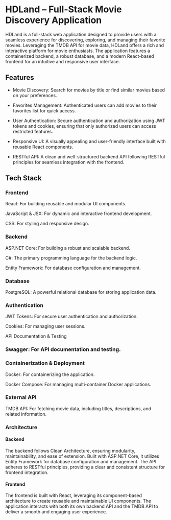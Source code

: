 # HDLand – Full-Stack Movie Discovery Application
HDLand is a full-stack web application designed to provide users with a seamless experience for discovering, exploring, and managing their favorite movies. Leveraging the TMDB API for movie data, HDLand offers a rich and interactive platform for movie enthusiasts. The application features a containerized backend, a robust database, and a modern React-based frontend for an intuitive and responsive user interface.

## Features
- Movie Discovery: Search for movies by title or find similar movies based on your preferences.

- Favorites Management: Authenticated users can add movies to their favorites list for quick access.

- User Authentication: Secure authentication and authorization using JWT tokens and cookies, ensuring that only authorized users can access restricted features.

- Responsive UI: A visually appealing and user-friendly interface built with reusable React components.

- RESTful API: A clean and well-structured backend API following RESTful principles for seamless integration with the frontend.

## Tech Stack
### Frontend
React: For building reusable and modular UI components.

JavaScript & JSX: For dynamic and interactive frontend development.

CSS: For styling and responsive design.

### Backend
ASP.NET Core: For building a robust and scalable backend.

C#: The primary programming language for the backend logic.

Entity Framework: For database configuration and management.

### Database
PostgreSQL: A powerful relational database for storing application data.

### Authentication
JWT Tokens: For secure user authentication and authorization.

Cookies: For managing user sessions.

API Documentation & Testing
### Swagger: For API documentation and testing.

### Containerization & Deployment
Docker: For containerizing the application.

Docker Compose: For managing multi-container Docker applications.

### External API
TMDB API: For fetching movie data, including titles, descriptions, and related information.

### Architecture
#### Backend
The backend follows Clean Architecture, ensuring modularity, maintainability, and ease of extension. Built with ASP.NET Core, it utilizes Entity Framework for database configuration and management. The API adheres to RESTful principles, providing a clear and consistent structure for frontend integration.

#### Frontend
The frontend is built with React, leveraging its component-based architecture to create reusable and maintainable UI components. The application interacts with both its own backend API and the TMDB API to deliver a smooth and engaging user experience.
